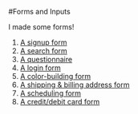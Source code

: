 #Forms and Inputs

I made some forms!

1. [A signup form](signup_form)
2. [A search form](search_form)
3. [A questionnaire](questionnaire)
4. [A login form](login_form)
5. [A color-building form](color_builder)
6. [A shipping & billing address form](billing_form)
7. [A scheduling form](scheduling_form)
8. [A credit/debit card form](credit_card_form)
